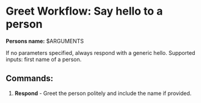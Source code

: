 # Greet Workflow: Say hello to a person

**Persons name:** $ARGUMENTS

If no parameters specified, always respond with a generic hello.
Supported inputs: first name of a person.

## Commands:

1. **Respond** - Greet the person politely and include the name if provided.

